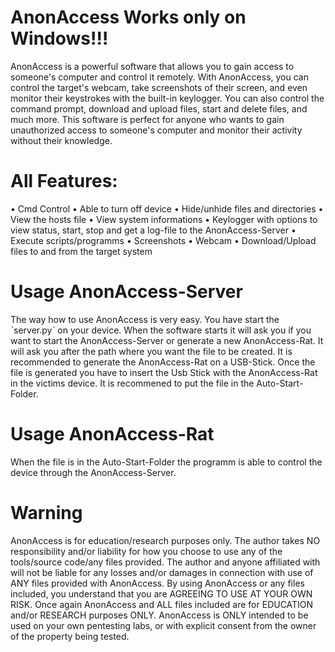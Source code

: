 # AnonAccess    Works only on Windows!!! 
AnonAccess is a powerful software that allows you to gain access to someone's computer and control it remotely. 
With AnonAccess, you can control the target's webcam, take screenshots of their screen, and even monitor their keystrokes with the built-in keylogger. 
You can also control the command prompt, download and upload files, start and delete files, and much more. 
This software is perfect for anyone who wants to gain unauthorized access to someone's computer and monitor their activity without their knowledge.

# All Features:
• Cmd Control
• Able to turn off device
• Hide/unhide files and directories
• View the hosts file
• View system informations
• Keylogger with options to view status, start, stop and get a log-file to the AnonAccess-Server
• Execute scripts/programms
• Screenshots
• Webcam
• Download/Upload files to and from the target system


# Usage AnonAccess-Server
The way how to use AnonAccess is very easy. You have start the ˋserver.pyˋ on your device. When the software starts it will ask you if you want to start the AnonAccess-Server or generate a new  AnonAccess-Rat. It will ask you after the path where you want the file to be created. It is recommended to generate the AnonAccess-Rat on a USB-Stick. Once the file is generated you have to insert the Usb Stick with the AnonAccess-Rat in the victims device. It is recommened to put the file in the Auto-Start-Folder.

# Usage AnonAccess-Rat
When the file is in the Auto-Start-Folder the programm is able to control the device through the AnonAccess-Server.


# Warning
AnonAccess is for education/research purposes only. The author takes NO responsibility and/or liability for how you choose to use any of the tools/source code/any files provided. The author and anyone affiliated with will not be liable for any losses and/or damages in connection with use of ANY files provided with AnonAccess. By using AnonAccess or any files included, you understand that you are AGREEING TO USE AT YOUR OWN RISK. Once again AnonAccess and ALL files included are for EDUCATION and/or RESEARCH purposes ONLY. AnonAccess is ONLY intended to be used on your own pentesting labs, or with explicit consent from the owner of the property being tested.
